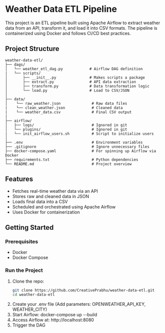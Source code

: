 # Weather Data ETL Pipeline

This project is an ETL pipeline built using Apache Airflow to extract weather data from an API, transform it, and load it into CSV formats. The pipeline is containerized using Docker and follows CI/CD best practices.

## Project Structure
```text
weather-data-etl/
├── dags/
│   └── weather_etl_dag.py            # Airflow DAG definition
|   └── scripts/
│       ├── __init__.py               # Makes scripts a package
│       ├── extract.py                # API data extraction
│       ├── transform.py              # Data transformation logic
│       └── load.py                   # Load to CSV/JSON
│
├── data/
│    └── raw_weather.json              # Raw data files
|    └── clean_weather.json            # Cleaned data        
|    └── weather_data.csv              # Final CSV output     
|
├── airflow/
│   ├── logs/                          # Ignored in git
│   └── plugins/                       # Ignored in git
|   └── init_airflow_users.sh          # Script to initialize users 
│
├── .env                               # Environment variables 
├── .gitignore                         # Ignore unnecessary files
├── docker-compose.yaml                # For spinning up Airflow via Docker
├── requirements.txt                   # Python dependencies
└── README.md                          # Project overview
```

## Features

- Fetches real-time weather data via an API
- Stores raw and cleaned data in JSON
- Loads final data into a CSV
- Scheduled and orchestrated using Apache Airflow
- Uses Docker for containerization

## Getting Started

### Prerequisites

- Docker
- Docker Compose

### Run the Project

1. Clone the repo:
   ```bash
   git clone https://github.com/CreativePrabhu/weather-data-etl.git
   cd weather-data-etl
2. Create your .env file (Add parameters: OPENWEATHER_API_KEY, WEATHER_CITY)
3. Start Airflow: docker-compose up --build
4. Access Airflow at: http://localhost:8080
5. Trigger the DAG
